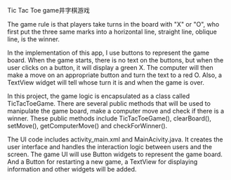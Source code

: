 Tic Tac Toe game井字棋游戏

The game rule is that players take turns in the board with "X" or "O", who first put the three same marks into a horizontal line, straight line, oblique line, is the winner.

In the implementation of this app, I use buttons to represent the game board. When the game starts, there is no text on the buttons, but when the user clicks on a button, it will display a green X. The computer will then make a move on an appropriate button and turn the text to a red O. Also, a TextView widget will tell whose turn it is and when the game is over.

In this project, the game logic is encapsulated as a class called TicTacToeGame. There are several public methods that will be used to manipulate the game board, make a computer move and check if there is a winner. These public methods include TicTacToeGame(), clearBoard(), setMove(), getComputerMove() and checkForWinner().

The UI code includes activity_main.xml and MainAcivity.java. It creates the user interface and handles the interaction logic between users and the screen. The game UI will use Button widgets to represent the game board. And a Button for restarting a new game, a TextView for displaying information and other widgets will be added.
